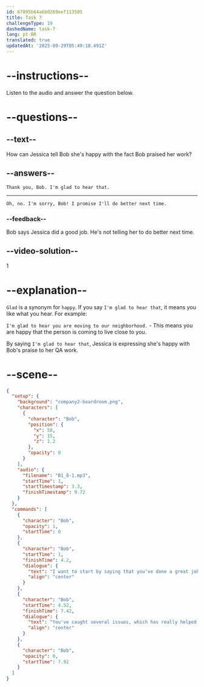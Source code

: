 ```yaml
---
id: 67895b64a6b0269eef113585
title: Task 7
challengeType: 19
dashedName: task-7
lang: pt-BR
translated: true
updatedAt: '2025-09-29T05:49:18.491Z'
---
```


<!-- (Audio) Bob: I want to start by saying that you've done a great job with your QA work. You've caught several issues, which has really helped the team. -->

<!-- SPEAKING -->

# --instructions--

Listen to the audio and answer the question below.

# --questions--

## --text--

How can Jessica tell Bob she's happy with the fact Bob praised her work?

## --answers--

`Thank you, Bob. I'm glad to hear that.`

---

`Oh, no. I'm sorry, Bob! I promise I'll do better next time.`

### --feedback--

Bob says Jessica did a good job. He's not telling her to do better next time.

## --video-solution--

1

# --explanation--

`Glad` is a synonym for `happy`. If you say `I'm glad to hear that`, it means you like what you hear. For example: 

`I'm glad to hear you are moving to our neighborhood.` - This means you are happy that the person is coming to live close to you. 

By saying `I'm glad to hear that`, Jessica is expressing she's happy with Bob's praise to her QA work.

# --scene--

```json
{
  "setup": {
    "background": "company2-boardroom.png",
    "characters": [
      {
        "character": "Bob",
        "position": {
          "x": 50,
          "y": 15,
          "z": 1.2
        },
        "opacity": 0
      }
    ],
    "audio": {
      "filename": "B1_8-1.mp3",
      "startTime": 1,
      "startTimestamp": 3.3,
      "finishTimestamp": 9.72
    }
  },
  "commands": [
    {
      "character": "Bob",
      "opacity": 1,
      "startTime": 0
    },
    {
      "character": "Bob",
      "startTime": 1,
      "finishTime": 4.2,
      "dialogue": {
        "text": "I want to start by saying that you've done a great job with your QA work.",
        "align": "center"
      }
    },
    {
      "character": "Bob",
      "startTime": 4.52,
      "finishTime": 7.42,
      "dialogue": {
        "text": "You've caught several issues, which has really helped the team.",
        "align": "center"
      }
    },
    {
      "character": "Bob",
      "opacity": 0,
      "startTime": 7.92
    }
  ]
}
```
